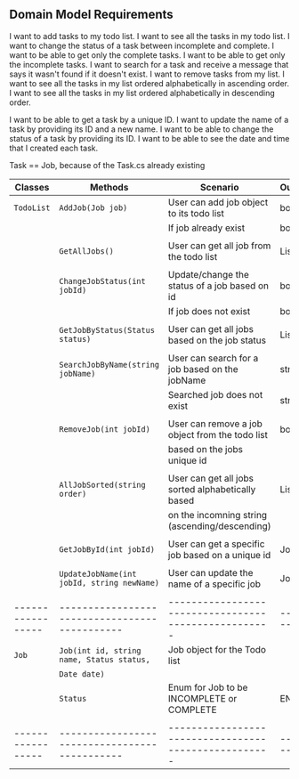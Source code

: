 ## Domain Model Requirements
I want to add tasks to my todo list.
I want to see all the tasks in my todo list.
I want to change the status of a task between incomplete and complete.
I want to be able to get only the complete tasks.
I want to be able to get only the incomplete tasks.
I want to search for a task and receive a message that says it wasn't found if it doesn't exist.
I want to remove tasks from my list.
I want to see all the tasks in my list ordered alphabetically in ascending order.
I want to see all the tasks in my list ordered alphabetically in descending order.

I want to be able to get a task by a unique ID.
I want to update the name of a task by providing its ID and a new name.
I want to be able to change the status of a task by providing its ID.
I want to be able to see the date and time that I created each task.

Task == Job, because of the Task.cs already existing

| Classes         | Methods                                     | Scenario											 | Outputs   |
|-----------------|---------------------------------------------|----------------------------------------------------|-----------|
| `TodoList`	  | `AddJob(Job job)`				     		| User can add job object to its todo list           | bool	     |
|                 |                                             | If job already exist					             | bool      |
|                 |                                             |                       				             |           |
|                 | `GetAllJobs()`                              | User can get all job from the todo list            | List<Job> |
|                 |                                             |                       				             |           |
|                 | `ChangeJobStatus(int jobId)`                | Update/change the status of a job based on id      | bool      |
|                 |                                             | If job does not exist           		             | bool      |
|                 |                                             |                       				             |           |
|                 | `GetJobByStatus(Status status)`             | User can get all jobs based on the job status      | List<Job> |
|                 |                                             |                       				             |           |
|                 | `SearchJobByName(string jobName)`           | User can search for a job based on the jobName     | string    |
|                 |                                             | Searched job does not exist					     | string    |
|                 |                                             |                       				             |           |
|                 | `RemoveJob(int jobId)`                      | User can remove a job object from the todo list    | bool      |
|                 |                                             | based on the jobs unique id                        |           |
|                 |                                             |                       				             |           |
|                 | `AllJobSorted(string order)`                | User can get all jobs sorted alphabetically based  | List<Job> |
|                 |                                             | on the incomning string (ascending/descending)     |           |
|                 |                                             |                       				             |           |
|                 | `GetJobById(int jobId)`                     | User can get a specific job based on a unique id   | Job       |
|                 |                                             |                       				             |           |
|                 | `UpdateJobName(int jobId, string newName)`  | User can update the name of a specific job         | Job       |
|                 |                                             |                       				             |           |
|-----------------|---------------------------------------------|----------------------------------------------------|-----------|
| `Job`           | `Job(int id, string name, Status status, `  | Job object for the Todo list                       |           |
|                 | `Date date)`                                |                       				             |           |
|                 | `Status`                                    | Enum for Job to be INCOMPLETE or COMPLETE          | ENUM      |
|                 |                                             |                       				             |           |
|-----------------|---------------------------------------------|----------------------------------------------------|-----------|
